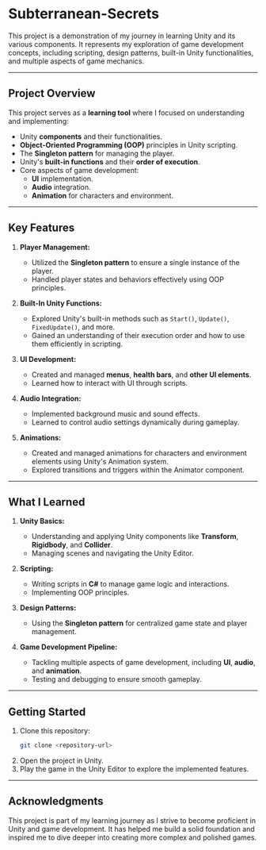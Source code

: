 # Subterranean-Secrets

This project is a demonstration of my journey in learning Unity and its various components. It represents my exploration of game development concepts, including scripting, design patterns, built-in Unity functionalities, and multiple aspects of game mechanics.

---

## Project Overview

This project serves as a **learning tool** where I focused on understanding and implementing:

- Unity **components** and their functionalities.
- **Object-Oriented Programming (OOP)** principles in Unity scripting.
- The **Singleton pattern** for managing the player.
- Unity's **built-in functions** and their **order of execution**.
- Core aspects of game development:
  - **UI** implementation.
  - **Audio** integration.
  - **Animation** for characters and environment.

---

## Key Features

1. **Player Management:**
   - Utilized the **Singleton pattern** to ensure a single instance of the player.
   - Handled player states and behaviors effectively using OOP principles.

2. **Built-In Unity Functions:**
   - Explored Unity's built-in methods such as `Start()`, `Update()`, `FixedUpdate()`, and more.
   - Gained an understanding of their execution order and how to use them efficiently in scripting.

3. **UI Development:**
   - Created and managed **menus**, **health bars**, and **other UI elements**.
   - Learned how to interact with UI through scripts.

4. **Audio Integration:**
   - Implemented background music and sound effects.
   - Learned to control audio settings dynamically during gameplay.

5. **Animations:**
   - Created and managed animations for characters and environment elements using Unity's Animation system.
   - Explored transitions and triggers within the Animator component.

---

## What I Learned

1. **Unity Basics:**
   - Understanding and applying Unity components like **Transform**, **Rigidbody**, and **Collider**.
   - Managing scenes and navigating the Unity Editor.

2. **Scripting:**
   - Writing scripts in **C#** to manage game logic and interactions.
   - Implementing OOP principles.

3. **Design Patterns:**
   - Using the **Singleton pattern** for centralized game state and player management.

4. **Game Development Pipeline:**
   - Tackling multiple aspects of game development, including **UI**, **audio**, and **animation**.
   - Testing and debugging to ensure smooth gameplay.

---

## Getting Started

1. Clone this repository:
   ```bash
   git clone <repository-url>
   ```
2. Open the project in Unity.
3. Play the game in the Unity Editor to explore the implemented features.

---

## Acknowledgments

This project is part of my learning journey as I strive to become proficient in Unity and game development. It has helped me build a solid foundation and inspired me to dive deeper into creating more complex and polished games.
